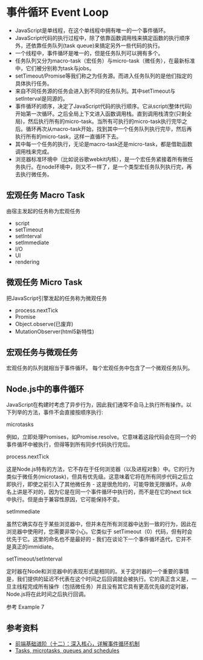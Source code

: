 # 事件循环 Event Loop
- JavaScript是单线程，在这个单线程中拥有唯一的一个事件循环。
- JavaScript代码的执行过程中，除了依靠函数调用栈来搞定函数的执行顺序外，还依靠任务队列(task queue)来搞定另外一些代码的执行。
- 一个线程中，事件循环是唯一的，但是任务队列可以拥有多个。
- 任务队列又分为macro-task（宏任务）与micro-task（微任务），在最新标准中，它们被分别称为task与jobs。
- setTimeout/Promise等我们称之为任务源。而进入任务队列的是他们指定的具体执行任务。
- 来自不同任务源的任务会进入到不同的任务队列。其中setTimeout与setInterval是同源的。
- 事件循环的顺序，决定了JavaScript代码的执行顺序。它从script(整体代码)开始第一次循环。之后全局上下文进入函数调用栈。直到调用栈清空(只剩全局)，然后执行所有的micro-task。当所有可执行的micro-task执行完毕之后。循环再次从macro-task开始，找到其中一个任务队列执行完毕，然后再执行所有的micro-task，这样一直循环下去。
- 其中每一个任务的执行，无论是macro-task还是micro-task，都是借助函数调用栈来完成。
- 浏览器标准环境中（比如说谷歌webkit内核），是一个宏任务紧接着所有微任务执行。在node环境中，则又不一样了，是一个类型宏任务队列执行完，再去执行微任务。

## 宏观任务 Macro Task
由宿主发起的任务称为宏观任务
- script
- setTimeout
- setInterval
- setImmediate
- I/O
- UI
- rendering

## 微观任务 Micro Task
把JavaScript引擎发起的任务称为微观任务
- process.nextTick
- Promise
- Object.observe(已废弃)
- MutationObserver(html5新特性)

## 宏观任务与微观任务
宏观任务的队列就相当于事件循环。
每个宏观任务中包含了一个微观任务队列。

## Node.js中的事件循环
JavaScript在构建时考虑了异步行为，因此我们通常不会马上执行所有操作。以下列举的方法，事件不会直接按顺序执行:

microtasks

例如，立即处理Promises，如Promise.resolve。它意味着这段代码会在同一个的事件循环中被执行，但得等到所有同步代码执行完后。

process.nextTick

这是Node.js特有的方法，它不存在于任何浏览器（以及进程对象）中。它的行为类似于微任务(microtask)，但具有优先级。这意味着它将在所有同步代码之后立即执行，即使之前引入了其他微任务 - 这是很危险的，可能导致无限循环。从命名上讲是不对的，因为它是在同一个事件循环中执行的，而不是在它的next tick中执行。但是由于兼容性原因，它可能保持不变。

setImmediate

虽然它确实存在于某些浏览器中，但并未在所有浏览器中达到一致的行为，因此在浏览器中使用时，您需要非常小心。它类似于 setTimeout（0）代码，但有时会优先于它。这里的命名也不是最好的 - 我们在谈论下一个事件循环迭代，它并不是真正的immidiate。

setTimeout/setInterval

定时器在Node和浏览器中的表现形式是相同的。关于定时器的一个重要的事情是，我们提供的延迟不代表在这个时间之后回调就会被执行。它的真正含义是，一旦主线程完成所有操作（包括微任务）并且没有其它具有更高优先级的定时器，Node.js将在此时间之后执行回调。

参考 Example 7

## 参考资料
- [前端基础进阶（十二）：深入核心，详解事件循环机制](https://www.jianshu.com/p/12b9f73c5a4f)
- [Tasks, microtasks, queues and schedules](https://jakearchibald.com/2015/tasks-microtasks-queues-and-schedules/)